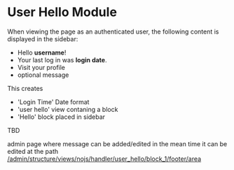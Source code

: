 # User Hello Module

When viewing the page as an authenticated user, the following content is displayed in the
sidebar:
- Hello **username**!
- Your last log in was **login date**.
- Visit your profile
- optional message

This creates 
 - 'Login Time' Date format 
 - 'user hello' view contaning a block
 - 'Hello' block placed in sidebar

TBD

admin page where message can be added/edited
in the mean time it can be edited at the path
[/admin/structure/views/nojs/handler/user_hello/block_1/footer/area]()
